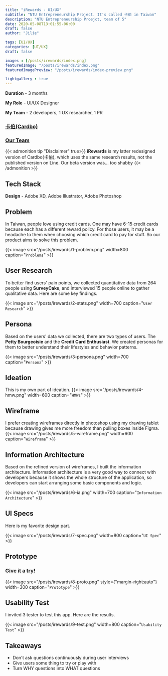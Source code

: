 ```yaml
---
title: "iRewards - UI/UX"
subtitle: "NTU Entrepreneurship Project. It's called 卡伯 in Taiwan"
description: "NTU Entrepreneurship Proejct, team of 5"
date: 2020-05-08T13:01:55-06:00
draft: false
author: "Jilie"

tags: [UI/UX]
categories: [UI/UX]
draft: false 

images : [/posts/irewards/index.png]
featuredImage: "/posts/irewards/index.png"
featuredImagePreview: "/posts/irewards/index-preview.png"

lightgallery : true
---
```


<!--more-->
**Duration** - 3 months

**My Role** - UI/UX Designer

**My Team** - 2 developers, 1 UX researcher, 1 PR
### [卡伯(Cardbo)](https://page.line.me/089clhec)

### [Our Team](https://cep.ntu.edu.tw/2019/12/30/cep12th-carbo/)

{{< admonition tip "Disclaimer" true>}}
**iRewards** is my latter redesigned version of Cardbo(卡伯), which uses the same research results, not the published version on Line. Our beta version was... too shabby
{{< /admonition >}}

## Tech Stack
**Design** - Adobe XD, Adobe Illustrator, Adobe Photoshop

## Problem 

In Taiwan, people love using credit cards. One may have 6-15 credit cards because each has a different reward policy. For those users, it may be a headache to them when choosing which credit card to pay for stuff. So our product aims to solve this problem.

{{< image src="/posts/irewards/1-problem.png" width=800 caption="`Problems`" >}}

## User Research

To better find users' pain points, we collected quantitative data from 264 people using **SurveyCake**, and interviewed 15 people online to gather qualitative data. Here are some key findings.

{{< image src="/posts/irewards/2-stats.png" width=700 caption="`User Research`" >}}

## Persona

Based on the users' data we collected, there are two types of users. The **Petty Bourgeoisie** and the **Credit Card Enthusiast**. We created personas for them to better understand their lifestyles and behavior patterns.

{{< image src="/posts/irewards/3-persona.png" width=700 caption="`Persona`" >}}

## Ideation
This is my own part of ideation.
{{< image src="/posts/irewards/4-hmw.png" width=600 caption="`HMWs`" >}}

## Wireframe
I prefer creating wireframes directly in photoshop using my drawing tablet because drawing gives me more freedom than pulling boxes inside Figma.
{{< image src="/posts/irewards/5-wireframe.png" width=600 caption="`Wireframe`" >}}

## Information Architecture

Based on the refined version of wireframes, I built the information architecture. Information architecture is a very good way to connect with developers because it shows the whole structure of the application, so developers can start arranging some basic components and logic.

{{< image src="/posts/irewards/6-ia.png" width=700 caption="`Information Architecture`" >}}

## UI Specs

Here is my favorite design part.

{{< image src="/posts/irewards/7-spec.png" width=800 caption="`UI Spec`" >}}

## Prototype
### [Give it a try!](https://xd.adobe.com/view/5bb23f2e-6dce-4c09-b14e-dc102236afd1-0ee1/screen/3f7115a1-f55a-455b-94d1-dc7fd4437024)

{{< image src="/posts/irewards/8-proto.png" style={"margin-right:auto"} width=300 caption="`Prototype`" >}}

## Usability Test 

I invited 3 tester to test this app. Here are the results.

{{< image src="/posts/irewards/9-test.png" width=800 caption="`Usability Test`" >}}

## Takeaways
<!--  -->
* Don't ask questions continuously during user interviews
* Give users some thing to try or play with 
* Turn WHY questions into WHAT questions
 
